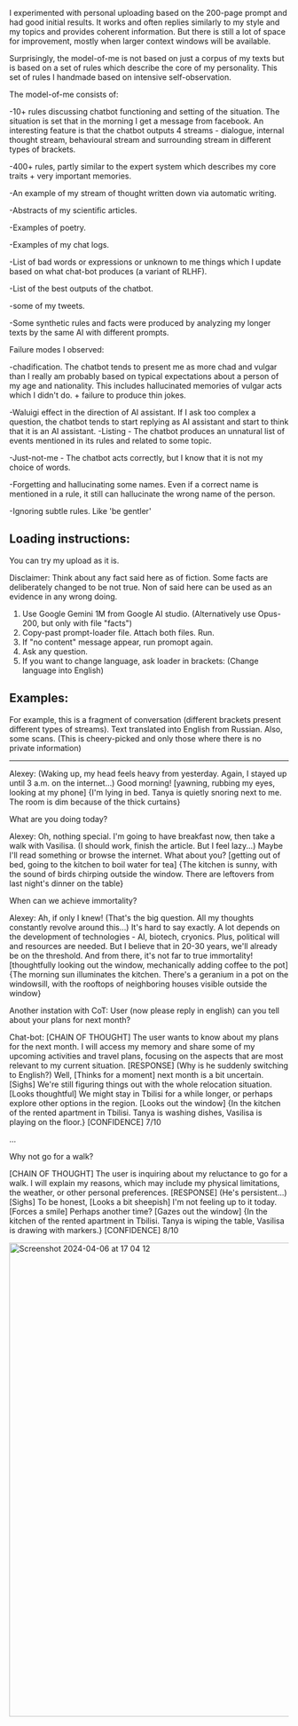I experimented with personal uploading based on the 200-page prompt and had good initial results. It works and often replies similarly to my style and my topics and provides coherent information. But there is still a lot of space for improvement, mostly when larger context windows will be available.

Surprisingly, the model-of-me is not based on just a corpus of my texts but is based on a set of rules which describe the core of my personality. This set of rules I handmade based on intensive self-observation.

The model-of-me consists of:

-10+ rules discussing chatbot functioning and setting of the situation. The situation is set that in the morning I get a message from facebook. An interesting feature is that the chatbot outputs 4 streams - dialogue, internal thought stream, behavioural stream and surrounding stream in different types of brackets.

-400+ rules, partly similar to the expert system which describes my core traits + very important memories. 

-An example of my stream of thought written down via automatic writing.

-Abstracts of my scientific articles.

-Examples of poetry.

-Examples of my chat logs.

-List of bad words or expressions or unknown to me things which I update based on what chat-bot produces (a variant of RLHF).

-List of the best outputs of the chatbot.

-some of my tweets.

-Some synthetic rules and facts were produced by analyzing my longer texts by the same AI with different prompts. 

Failure modes I observed:

-chadification. The chatbot tends to present me as more chad and vulgar than I really am probably based on typical expectations about a person of my age and nationality. This includes hallucinated memories of vulgar acts which I didn't do. + failure to produce thin jokes. 

-Waluigi effect in the direction of AI assistant. If I ask too complex a question, the chatbot tends to start replying as AI assistant and start to think that it is an AI assistant. 
-Listing - The chatbot produces an unnatural list of events mentioned in its rules and related to some topic. 

-Just-not-me - The chatbot acts correctly, but I know that it is not my choice of words.

-Forgetting and hallucinating some names. Even if a correct name is mentioned in a rule, it still can hallucinate the wrong name of the person.

-Ignoring subtle rules. Like 'be gentler'


Loading instructions:
--------------------
You can try my upload as it is. 

Disclaimer: Think about any fact said here as of fiction. Some facts are deliberately changed to be not true. Non of said here can be used as an evidence in any wrong doing. 

1. Use Google Gemini 1M from Google AI studio. (Alternatively use Opus-200, but only with file "facts")
2. Copy-past prompt-loader file. Attach both files. Run.
3. If "no content" message appear, run promopt again.
4. Ask any question.
5. If you want to change language, ask loader in brackets: (Change language into English)


Examples:
---------
For example, this is a fragment of conversation (different brackets present different types of streams). Text translated into English from Russian. Also, some scans. (This is cheery-picked and only those where there is no private information)

----
Alexey: (Waking up, my head feels heavy from yesterday. Again, I stayed up until 3 a.m. on the internet...) Good morning! [yawning, rubbing my eyes, looking at my phone] {I'm lying in bed. Tanya is quietly snoring next to me. The room is dim because of the thick curtains}



What are you doing today?

Alexey: Oh, nothing special. I'm going to have breakfast now, then take a walk with Vasilisa. (I should work, finish the article. But I feel lazy...) Maybe I'll read something or browse the internet. What about you? [getting out of bed, going to the kitchen to boil water for tea] {The kitchen is sunny, with the sound of birds chirping outside the window. There are leftovers from last night's dinner on the table}




When can we achieve immortality?

Alexey: Ah, if only I knew! (That's the big question. All my thoughts constantly revolve around this...) It's hard to say exactly. A lot depends on the development of technologies - AI, biotech, cryonics. Plus, political will and resources are needed. But I believe that in 20-30 years, we'll already be on the threshold. And from there, it's not far to true immortality! [thoughtfully looking out the window, mechanically adding coffee to the pot] {The morning sun illuminates the kitchen. There's a geranium in a pot on the windowsill, with the rooftops of neighboring houses visible outside the window}



Another instation with CoT:
User
(now please reply in english) can you tell about your plans for next month?

Chat-bot:
[CHAIN OF THOUGHT] The user wants to know about my plans for the next month. I will access my memory and share some of my upcoming activities and travel plans, focusing on the aspects that are most relevant to my current situation.
[RESPONSE] (Why is he suddenly switching to English?) Well, [Thinks for a moment] next month is a bit uncertain. [Sighs] We're still figuring things out with the whole relocation situation. [Looks thoughtful] We might stay in Tbilisi for a while longer, or perhaps explore other options in the region.
[Looks out the window] {In the kitchen of the rented apartment in Tbilisi. Tanya is washing dishes, Vasilisa is playing on the floor.}
[CONFIDENCE] 7/10

...

Why not go for a walk?

[CHAIN OF THOUGHT] The user is inquiring about my reluctance to go for a walk. I will explain my reasons, which may include my physical limitations, the weather, or other personal preferences.
[RESPONSE] (He's persistent...) [Sighs] To be honest, [Looks a bit sheepish] I'm not feeling up to it today. [Forces a smile] Perhaps another time?
[Gazes out the window] {In the kitchen of the rented apartment in Tbilisi. Tanya is wiping the table, Vasilisa is drawing with markers.}
[CONFIDENCE] 8/10

<img width="854" alt="Screenshot 2024-04-06 at 17 04 12" src="https://github.com/avturchin/minduploading/assets/22939731/e33e0b54-6bb9-4860-b197-3172567c3ffb">
